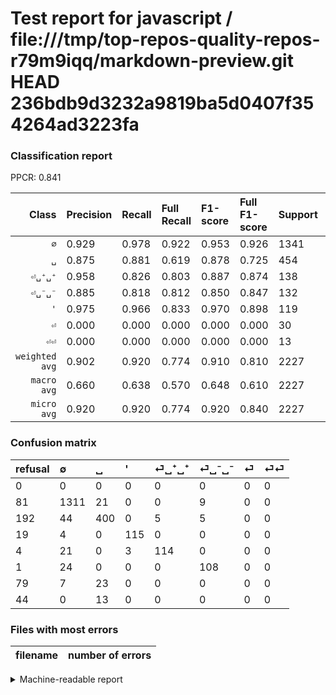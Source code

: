 # Test report for javascript / file:///tmp/top-repos-quality-repos-r79m9iqq/markdown-preview.git HEAD 236bdb9d3232a9819ba5d0407f354264ad3223fa

### Classification report

PPCR: 0.841

| Class | Precision | Recall | Full Recall | F1-score | Full F1-score | Support | Full Support | PPCR |
|------:|:----------|:-------|:------------|:---------|:---------|:--------|:-------------|:-----|
| `∅` | 0.929| 0.978| 0.922| 0.953| 0.926| 1341| 1422| 0.943 |
| `␣` | 0.875| 0.881| 0.619| 0.878| 0.725| 454| 646| 0.703 |
| `⏎␣⁺␣⁺` | 0.958| 0.826| 0.803| 0.887| 0.874| 138| 142| 0.972 |
| `⏎␣⁻␣⁻` | 0.885| 0.818| 0.812| 0.850| 0.847| 132| 133| 0.992 |
| `'` | 0.975| 0.966| 0.833| 0.970| 0.898| 119| 138| 0.862 |
| `⏎` | 0.000| 0.000| 0.000| 0.000| 0.000| 30| 109| 0.275 |
| `⏎⏎` | 0.000| 0.000| 0.000| 0.000| 0.000| 13| 57| 0.228 |
| `weighted avg` | 0.902| 0.920| 0.774| 0.910| 0.810| 2227| 2647| 0.841 |
| `macro avg` | 0.660| 0.638| 0.570| 0.648| 0.610| 2227| 2647| 0.841 |
| `micro avg` | 0.920| 0.920| 0.774| 0.920| 0.840| 2227| 2647| 0.841 |

### Confusion matrix

|refusal|  ∅| ␣| '| ⏎␣⁺␣⁺| ⏎␣⁻␣⁻| ⏎| ⏎⏎| 
|:---|:---|:---|:---|:---|:---|:---|:---|
|0 |0 |0 |0 |0 |0 |0 |0 |
|81 |1311 |21 |0 |0 |9 |0 |0 |
|192 |44 |400 |0 |5 |5 |0 |0 |
|19 |4 |0 |115 |0 |0 |0 |0 |
|4 |21 |0 |3 |114 |0 |0 |0 |
|1 |24 |0 |0 |0 |108 |0 |0 |
|79 |7 |23 |0 |0 |0 |0 |0 |
|44 |0 |13 |0 |0 |0 |0 |0 |

### Files with most errors

| filename | number of errors|
|:----:|:-----|

<details>
    <summary>Machine-readable report</summary>
```json
{
  "cl_report": {"\u0027": {"f1-score": 0.970464135021097, "precision": 0.9745762711864406, "recall": 0.9663865546218487, "support": 119}, "macro avg": {"f1-score": 0.6484192670652577, "precision": 0.6603153095565967, "recall": 0.6384773190563756, "support": 2227}, "micro avg": {"f1-score": 0.9196228109564436, "precision": 0.9196228109564436, "recall": 0.9196228109564436, "support": 2227}, "weighted avg": {"f1-score": 0.9099691627076356, "precision": 0.9018248387713157, "recall": 0.9196228109564436, "support": 2227}, "\u2205": {"f1-score": 0.9527616279069767, "precision": 0.9291282778171509, "recall": 0.9776286353467561, "support": 1341}, "\u23ce": {"f1-score": 0.0, "precision": 0.0, "recall": 0.0, "support": 30}, "\u23ce\u23ce": {"f1-score": 0.0, "precision": 0.0, "recall": 0.0, "support": 13}, "\u23ce\u2423\u207a\u2423\u207a": {"f1-score": 0.88715953307393, "precision": 0.957983193277311, "recall": 0.8260869565217391, "support": 138}, "\u23ce\u2423\u207b\u2423\u207b": {"f1-score": 0.8503937007874016, "precision": 0.8852459016393442, "recall": 0.8181818181818182, "support": 132}, "\u2423": {"f1-score": 0.8781558726673986, "precision": 0.87527352297593, "recall": 0.8810572687224669, "support": 454}},
  "cl_report_full": {"\u0027": {"f1-score": 0.8984375, "precision": 0.9745762711864406, "recall": 0.8333333333333334, "support": 138}, "macro avg": {"f1-score": 0.6099821203371916, "precision": 0.6603153095565967, "recall": 0.5699023263770606, "support": 2647}, "micro avg": {"f1-score": 0.8403775133360689, "precision": 0.9196228109564436, "recall": 0.7737060823573857, "support": 2647}, "weighted avg": {"f1-score": 0.8104721887525691, "precision": 0.8594295242484241, "recall": 0.7737060823573857, "support": 2647}, "\u2205": {"f1-score": 0.9255206494881751, "precision": 0.9291282778171509, "recall": 0.9219409282700421, "support": 1422}, "\u23ce": {"f1-score": 0.0, "precision": 0.0, "recall": 0.0, "support": 109}, "\u23ce\u23ce": {"f1-score": 0.0, "precision": 0.0, "recall": 0.0, "support": 57}, "\u23ce\u2423\u207a\u2423\u207a": {"f1-score": 0.8735632183908048, "precision": 0.957983193277311, "recall": 0.8028169014084507, "support": 142}, "\u23ce\u2423\u207b\u2423\u207b": {"f1-score": 0.8470588235294118, "precision": 0.8852459016393442, "recall": 0.8120300751879699, "support": 133}, "\u2423": {"f1-score": 0.7252946509519492, "precision": 0.87527352297593, "recall": 0.6191950464396285, "support": 646}},
  "ppcr": 0.8413298073290517
}
```
</details>
